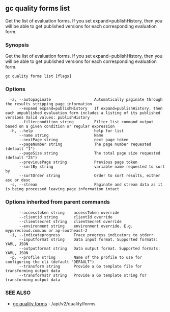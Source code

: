 ## gc quality forms list

Get the list of evaluation forms. If you set expand=publishHistory, then you will be able to get published versions for each corresponding evaluation form.

### Synopsis

Get the list of evaluation forms. If you set expand=publishHistory, then you will be able to get published versions for each corresponding evaluation form.

```
gc quality forms list [flags]
```

### Options

```
  -a, --autopaginate                   Automatically paginate through the results stripping page information
      --expand expand=publishHistory   If expand=publishHistory, then each unpublished evaluation form includes a listing of its published versions Valid values: publishHistory
      --filtercondition string         Filter list command output based on a given condition or regular expression
  -h, --help                           help for list
      --name string                    Name
      --nextPage string                next page token
      --pageNumber string              The page number requested (default "1")
      --pageSize string                The total page size requested (default "25")
      --previousPage string            Previous page token
      --sortBy string                  variable name requested to sort by
      --sortOrder string               Order to sort results, either asc or desc
  -s, --stream                         Paginate and stream data as it is being processed leaving page information intact
```

### Options inherited from parent commands

```
      --accesstoken string    accessToken override
      --clientid string       clientId override
      --clientsecret string   clientSecret override
      --environment string    environment override. E.g. mypurecloud.com.au or ap-southeast-2
  -i, --indicateprogress      Trace progress indicators to stderr
      --inputformat string    Data input format. Supported formats: YAML, JSON
      --outputformat string   Data output format. Supported formats: YAML, JSON
  -p, --profile string        Name of the profile to use for configuring the cli (default "DEFAULT")
      --transform string      Provide a Go template file for transforming output data
      --transformstr string   Provide a Go template string for transforming output data
```

### SEE ALSO

* [gc quality forms](gc_quality_forms.html)	 - /api/v2/quality/forms


